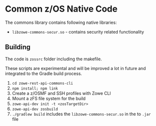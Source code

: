 # Common z/OS Native Code

The commons library contains following native libraries:

- `libzowe-commons-secur.so` - contains security related functionality

## Building

The code is `zossrc` folder including the makefile.

These scripts are experimental and will be improved a lot in future and integrated to the Gradle build process.

1. `cd zowe-rest-api-commons-cli`
2. `npm install; npm link`
3. Create a z/OSMF and SSH profiles with Zowe CLI
4. Mount a zFS file system for the build
5. `zowe-api-dev init -t <zosTargetDir>`
6. `zowe-api-dev zosbuild`
7. `./gradlew build` includes the `libzowe-commons-secur.so` in the to `.jar` file
